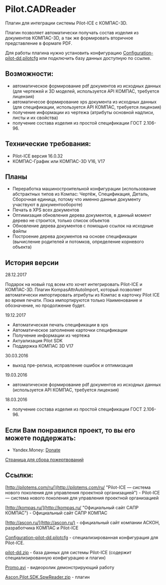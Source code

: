 # Pilot.CADReader

Плагин для интеграции системы Pilot-ICE с КОМПАС-3D.

Плагин позволяет автоматически получать состав изделия из документов КОМПАС-3D, а так же формировать вторичное представление в формате PDF.

Для работы плагина нужно установить конфигурацию [Configuration-pilot-dd.pilotcfg](https://www.dropbox.com/s/6ed7shh4phem4cv/Configuration-pilot-dd.pilotcfg?dl=0) или подключить базу данных доступную по ссылке.

## Возможности:

- автоматическое формирование pdf документов из исходных данных (для чертежей и 3D моделей, используется API КОМПАС, требуется лицензия)
- автоматичесое формирование xps документа из исходных данных (для спецификации, используется API КОМПАС, требуется лицензия)
- получение информации из чертежа (атрибуты основной надписи, листы и их свойства)
- получение состава изделия из простой спецификации ГОСТ 2.106-96.

## Технические требования:

- Pilot-ICE версия 16.0.32
- КОМПАС-График или КОМПАС-3D V16, V17

## Планы

- Переработка машиностроительной конфигурации (использование абстрактных типов из Компас: Чертёж, Спецификация, Деталь, Сборочная единица, потому что именно данные документу участвуют в документообороте)
- Печать в XPS всех документов
- Оптимизация обновления дерева документов, в данный момент дерево не строится, только список объектов
- Обновление дерева документов с помощью ссылок на исходные файлы
- Построение дерева документов на основе спецификации (вычисление родителей и потомков, определение корневого объекта)

## История версии

28.12.2017

Подарок на новый год всем кто хочет интегрировать Pilot-ICE и КОМПАС-3D. Плагин KompasAttrAutoImport, который позволяет автоматически импортировать атрибуты из Компас в карточку Pilot ICE во время печати. Пока импортируются только Наименование и обозначение, но продолжение будет.

19.12.2017
- Автоматическая печать спецификации в xps
- Автоматическое заполнение карточки спецификации
- Получение информации из чертежа
- Актуализация Pilot SDK
- Поддержка КОМПАС 3D V17

30.03.2016
- выход пре-релиза, исправление ошибок и оптимизация

19.03.2016
- автоматическое формирование pdf документов из исходных данных (используется API КОМПАС, требуется лицензия)

18.03.2016
- получение состава изделия из простой спецификации ГОСТ 2.106-96.

## Если Вам понравился проект, то вы его можете поддержать:

- Yandex.Money: [Donate](https://money.yandex.ru/to/410015409987387)

[Страница для сбора пожертвований](http://yasobe.ru/na/pilotkompas "http://yasobe.ru/na/pilotkompas - Страница для сбора пожертвований") 


## Ссылки:

[http://pilotems.com/ru/](http://pilotems.com/ru/ "Pilot-ICE — система нового поколения для управления проектной организацией") - Pilot-ICE — система нового поколения для управления проектной организацией

[http://kompas.ru/](http://kompas.ru/ "Официальный сайт САПР КОМПАС") - Официальный сайт САПР КОМПАС

[http://ascon.ru/](http://ascon.ru/) - официальный сайт компании АСКОН, разработчика КОМПАС и Pilot-ICE

[Configuration-pilot-dd.pilotcfg](https://www.dropbox.com/s/6ed7shh4phem4cv/Configuration-pilot-dd.pilotcfg?dl=0) -  специализированная конфигурация для Pilot-ICE.

[pilot-dd.zip](https://www.dropbox.com/s/nbob9lq8v7rwu2x/pilot-dd.zip?dl=0 "pilot-dd.zip") - база данных для системы Pilot-ICE (содержит специализированную конфигурацию и плагин)

[Promo.avi](https://www.dropbox.com/s/58crpyphmoxcl2r/Promo.avi?dl=0 "Promo.avi") - видеоролик демонстрирующий работу

[Ascon.Pilot.SDK.SpwReader.zip](https://www.dropbox.com/s/nhrl9g14fe5wbw1/Ascon.Pilot.SDK.SpwReader.zip?dl=0) - плагин

